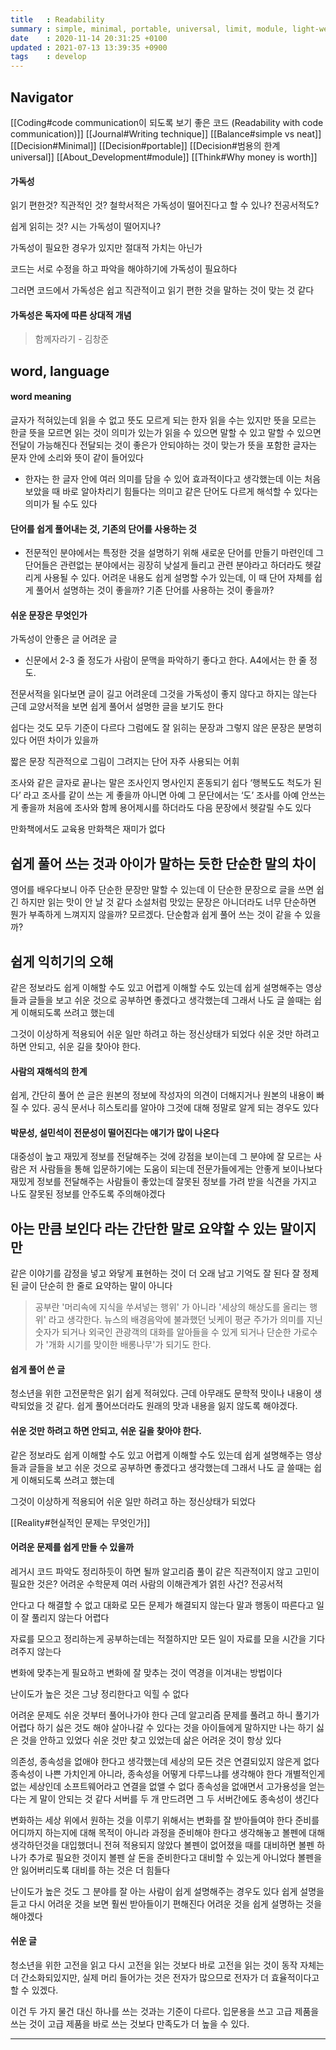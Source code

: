 ```yaml
---
title   : Readability
summary : simple, minimal, portable, universal, limit, module, light-weight
date    : 2020-11-14 20:31:25 +0100
updated : 2021-07-13 13:39:35 +0900
tags    : develop
---
```


## Navigator

[[Coding#code communication이 되도록 보기 좋은 코드 (Readability with code communication)]]
[[Journal#Writing technique]]
[[Balance#simple vs neat]]
[[Decision#Minimal]]
[[Decision#portable]]
[[Decision#범용의 한계 universal]]
[[About_Development#module]]
[[Think#Why money is worth]]

#### 가독성
읽기 편한것?
직관적인 것?
철학서적은 가독성이 떨어진다고 할 수 있나?
전공서적도?

쉽게 읽히는 것?
시는 가독성이 떨어지나?

가독성이 필요한 경우가 있지만 절대적 가치는 아닌가

코드는 서로 수정을 하고 파악을 해야하기에 가독성이 필요하다

그러면 코드에서 가독성은 쉽고 직관적이고 읽기 편한 것을 말하는 것이 맞는 것 같다

#### 가독성은 독자에 따른 상대적 개념
> 함께자라기 - 김창준

## word, language
#### word meaning
글자가 적혀있는데
읽을 수 없고 뜻도 모르게 되는 한자
읽을 수는 있지만 뜻을 모르는 한글
뜻을 모르면 읽는 것이 의미가 있는가
읽을 수 있으면 말할 수 있고 말할 수 있으면 전달이 가능해진다
전달되는 것이 좋은가
안되야하는 것이 맞는가
뜻을 포함한 글자는 문자 안에 소리와 뜻이 같이 들어있다

- 한자는 한 글자 안에 여러 의미를 담을 수 있어 효과적이다고 생각했는데
이는 처음 보았을 때 바로 알아차리기 힘들다는 의미고
같은 단어도 다르게 해석할 수 있다는 의미가 될 수도 있다

#### 단어를 쉽게 풀어내는 것, 기존의 단어를 사용하는 것
- 전문적인 분야에서는 특정한 것을 설명하기 위해 새로운 단어를 만들기 마련인데 그
 단어들은 관련없는 분야에서는 굉장히 낮설게 들리고 관련 분야라고 하더라도
 헷갈리게 사용될 수 있다. 어려운 내용도 쉽게 설명할 수가 있는데, 이 때 단어
 자체를 쉽게 풀어서 설명하는 것이 좋을까? 기존 단어를 사용하는 것이 좋을까?

#### 쉬운 문장은 무엇인가
가독성이 안좋은 글
어려운 글
+ 신문에서 2-3 줄 정도가 사람이 문맥을 파악하기 좋다고 한다. A4에서는 한 줄 정도.

전문서적을 읽다보면 글이 길고 어려운데 그것을 가독성이 좋지 않다고 하지는 않는다
근데 교양서적을 보면 쉽게 풀어서 설명한 글을 보기도 한다

쉽다는 것도 모두 기준이 다르다
그럼에도 잘 읽히는 문장과 그렇지 않은 문장은 분명히 있다
어떤 차이가 있을까

짧은 문장
직관적으로 그림이 그려지는 단어
자주 사용되는 어휘

조사와 같은 글자로 끝나는 말은 조사인지 명사인지 혼동되기 쉽다
‘행복도도 척도가 된다’ 라고 조사를 같이 쓰는 게 좋을까
아니면 아예 그 문단에서는 ‘도’ 조사를 아예 안쓰는게 좋을까
처음에 조사와 함께 용어제시를 하더라도 다음 문장에서 헷갈릴 수도 있다

만화책에서도 교육용 만화책은 재미가 없다

## 쉽게 풀어 쓰는 것과 아이가 말하는 듯한 단순한 말의 차이
영어를 배우다보니 아주 단순한 문장만 말할 수 있는데
이 단순한 문장으로 글을 쓰면 쉽긴 하지만 읽는 맛이 안 날 것 같다
소설처럼 맛있는 문장은 아니더라도
너무 단순하면 뭔가 부족하게 느껴지지 않을까? 모르겠다.
단순함과 쉽게 풀어 쓰는 것이 같을 수 있을까?

## 쉽게 익히기의 오해
같은 정보라도 쉽게 이해할 수도 있고 어렵게 이해할 수도 있는데
쉽게 설명해주는 영상들과 글들을 보고 쉬운 것으로 공부하면 좋겠다고 생각했는데
그래서 나도 글 쓸때는 쉽게 이해되도록 쓰려고 했는데

그것이 이상하게 적용되어 쉬운 일만 하려고 하는 정신상태가 되었다
쉬운 것만 하려고 하면 안되고, 쉬운 길을 찾아야 한다.

#### 사람의 재해석의 한계
쉽게, 간단히 풀어 쓴 글은 원본의 정보에 작성자의 의견이 더해지거나 원본의 내용이
빠질 수 있다.
공식 문서나 히스토리를 알아야 그것에 대해 정말로 알게 되는 경우도 있다

#### 박문성, 설민석이 전문성이 떨어진다는 얘기가 많이 나온다
대중성이 높고 재밌게 정보를 전달해주는 것에 강점을 보이는데
그 분야에 잘 모르는 사람은 저 사람들을 통해 입문하기에는 도움이 되는데 전문가들에게는 안좋게 보이나보다
재밌게 정보를 전달해주는 사람들이 좋았는데 잘못된 정보를 가려 받을 식견을 가지고 나도 잘못된 정보를 안주도록 주의해야겠다

## 아는 만큼 보인다 라는 간단한 말로 요약할 수 있는 말이지만
같은 이야기를 감정을 넣고 와닿게 표현하는 것이 더 오래 남고 기억도 잘 된다
잘 정제된 글이 단순히 한 줄로 요약하는 말이 아니다

> 공부란 '머리속에 지식을 쑤셔넣는 행위' 가 아니라
'세상의 해상도를 올리는 행위' 라고 생각한다.
뉴스의 배경음악에 불과했던 닛케이 평균 주가가 의미를 지닌 숫자가 되거나
외국인 관광객의 대화를 알아들을 수 있게 되거나
단순한 가로수가 '개화 시기를 맞이한 배롱나무'가 되기도 한다.

#### 쉽게 풀어 쓴 글
청소년을 위한 고전문학은 읽기 쉽게 적혀있다. 근데 아무래도 문학적 맛이나 내용이
생략되었을 것 같다. 쉽게 풀어쓰더라도 원래의 맛과 내용을 잃지 않도록 해야겠다.

#### 쉬운 것만 하려고 하면 안되고, 쉬운 길을 찾아야 한다.
같은 정보라도 쉽게 이해할 수도 있고 어렵게 이해할 수도 있는데
쉽게 설명해주는 영상들과 글들을 보고 쉬운 것으로 공부하면 좋겠다고 생각했는데
그래서 나도 글 쓸때는 쉽게 이해되도록 쓰려고 했는데

그것이 이상하게 적용되어 쉬운 일만 하려고 하는 정신상태가 되었다

[[Reality#현실적인 문제는 무엇인가]]

#### 어려운 문제를 쉽게 만들 수 있을까
레거시 코드 파악도 정리하듯이 하면 될까
알고리즘 풀이 같은 직관적이지 않고 고민이 필요한 것은?
어려운 수학문제
여러 사람의 이해관계가 얽힌 사건?
전공서적

안다고 다 해결할 수 없고 대화로 모든 문제가 해결되지 않는다
말과 행동이 따른다고 일이 잘 풀리지 않는다
어렵다

자료를 모으고 정리하는게 공부하는데는 적절하지만
모든 일이 자료를 모을 시간을 기다려주지 않는다

변화에 맞추는게 필요하고 변화에 잘 맞추는 것이 역경을 이겨내는 방법이다

난이도가 높은 것은 그냥 정리한다고 익힐 수 없다

어려운 문제도 쉬운 것부터 풀어나가야 한다
근데 알고리즘 문제를 풀려고 하니 풀기가 어렵다
하기 싫은 것도 해야 살아나갈 수 있다는 것을 아이들에게 말하지만 나는 하기 싫은
것을 안하고 있었다
쉬운 것만 찾고 있었는데 삶은 어려운 것이 항상 있다

의존성, 종속성을 없애야 한다고 생각했는데 세상의 모든 것은 연결되있지 않은게
없다
종속성이 나쁜 가치인게 아니라, 종속성을 어떻게 다루느냐를 생각해야 한다
개별적인게 없는 세상인데 소프트웨어라고 연결을 없앨 수 없다
종속성을 없애면서 고가용성을 얻는다는 게 말이 안되는 것 같다
서버를 두 개 만드려면 그 두 서버간에도 종속성이 생긴다

변화하는 세상 위에서 원하는 것을 이루기 위해서는 변화를 잘 받아들여야 한다
준비를 어디까지 하는지에 대해 목적이 아니라 과정을 준비해야 한다고 생각해놓고
볼펜에 대해 생각하던것을 대입했더니 전혀 적용되지 않았다
볼펜이 없어졌을 때를 대비하면 볼펜 하나가 추가로 필요한 것이지 볼펜 살 돈을
준비한다고 대비할 수 있는게 아니었다
볼펜을 안 잃어버리도록 대비를 하는 것은 더 힘들다

난이도가 높은 것도 그 분야를 잘 아는 사람이 쉽게 설명해주는 경우도 있다
쉽게 설명을 듣고 다시 어려운 것을 보면 훨씬 받아들이기 편해진다
어려운 것을 쉽게 설명하는 것을 해야겠다

#### 쉬운 글
청소년을 위한 고전을 읽고 다시 고전을 읽는 것보다
바로 고전을 읽는 것이 동작 자체는 더 간소화되있지만,
실제 머리 들어가는 것은 전자가 많으므로 전자가 더 효율적이다고 할 수 있겠다.

이건 두 가지 물건 대신 하나를 쓰는 것과는 기준이 다르다.
입문용을 쓰고 고급 제품을 쓰는 것이 고급 제품을 바로 쓰는 것보다 만족도가 더
높을 수 있다.

-----------------------------------------------------------------------

